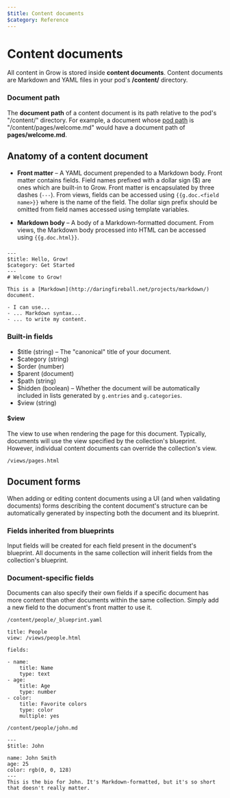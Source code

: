 ```yaml
---
$title: Content documents
$category: Reference
---
```


# Content documents

All content in Grow is stored inside __content documents__. Content documents are Markdown and YAML files in your pod's __/content/__ directory.

### Document path

The __document path__ of a content document is its path relative to the pod's "/content/" directory. For example, a document whose [pod path](#) is "/content/pages/welcome.md" would have a document path of __pages/welcome.md__.

## Anatomy of a content document

- __Front matter__ – A YAML document prepended to a Markdown body. Front matter contains fields. Field names prefixed with a dollar sign ($) are ones which are built-in to Grow. Front matter is encapsulated by three dashes (`---`). From views, fields can be accessed using `{{g.doc.<field name>}}` where <field name> is the name of the field. The dollar sign prefix should be omitted from field names accessed using template variables.

- __Markdown body__ – A body of a Markdown-formatted document. From views, the Markdown body processed into HTML can be accessed using `{{g.doc.html}}`.

###

    ---
    $title: Hello, Grow!
    $category: Get Started
    ---
    # Welcome to Grow!

    This is a [Markdown](http://daringfireball.net/projects/markdown/) document.

    - I can use...
    - ... Markdown syntax...
    - ... to write my content.

### Built-in fields

- $title (string) – The "canonical" title of your document.
- $category (string)
- $order (number)
- $parent (document)
- $path (string)
- $hidden (boolean) – Whether the document will be automatically included in lists generated by `g.entries` and `g.categories`. 
- $view (string)

#### $view

The view to use when rendering the page for this document. Typically, documents will use the view specified by the collection's blueprint. However, individual content documents can override the collection's view.

    /views/pages.html

## Document forms

When adding or editing content documents using a UI (and when validating documents) forms describing the content document's structure can be automatically generated by inspecting both the document and its blueprint. 

### Fields inherited from blueprints

Input fields will be created for each field present in the document's blueprint. All documents in the same collection will inherit fields from the collection's blueprint.

### Document-specific fields

Documents can also specify their own fields if a specific document has more content than other documents within the same collection. Simply add a new field to the document's front matter to use it.

`/content/people/_blueprint.yaml`

    title: People
    view: /views/people.html

    fields:

    - name:
        title: Name
        type: text
    - age:
        title: Age
        type: number
    - color:
        title: Favorite colors
        type: color
        multiple: yes

`/content/people/john.md`

    ---
    $title: John

    name: John Smith
    age: 25
    color: rgb(0, 0, 128)
    ---
    This is the bio for John. It's Markdown-formatted, but it's so short that doesn't really matter.
